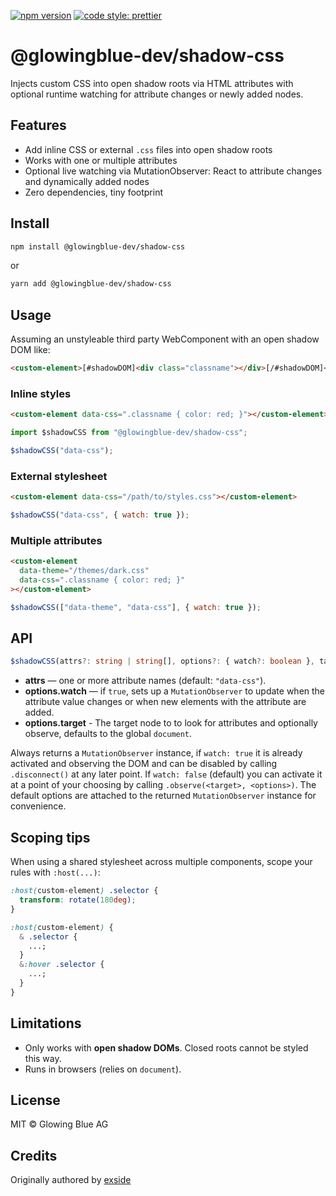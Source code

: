 [![npm version](https://badge.fury.io/js/@glowingblue-dev%2Fshadow-css.svg)](https://badge.fury.io/js/@glowingblue-dev%2Fshadow-css)
[![code style: prettier](https://img.shields.io/badge/code_style-prettier-ff69b4.svg?style=flat-square)](https://github.com/prettier/prettier)

# @glowingblue-dev/shadow-css

Injects custom CSS into open shadow roots via HTML attributes with optional runtime watching for attribute changes or newly added nodes.

## Features

- Add inline CSS or external `.css` files into open shadow roots
- Works with one or multiple attributes
- Optional live watching via MutationObserver: React to attribute changes and dynamically added nodes
- Zero dependencies, tiny footprint

## Install

```bash
npm install @glowingblue-dev/shadow-css
```

or

```bash
yarn add @glowingblue-dev/shadow-css
```

## Usage

Assuming an unstyleable third party WebComponent with an open shadow DOM like:

```html
<custom-element>[#shadowDOM]<div class="classname"></div>[/#shadowDOM]</custom-element>
```

### Inline styles

```html
<custom-element data-css=".classname { color: red; }"></custom-element>
```

```js
import $shadowCSS from "@glowingblue-dev/shadow-css";

$shadowCSS("data-css");
```

### External stylesheet

```html
<custom-element data-css="/path/to/styles.css"></custom-element>
```

```js
$shadowCSS("data-css", { watch: true });
```

### Multiple attributes

```html
<custom-element
  data-theme="/themes/dark.css"
  data-css=".classname { color: red; }"
></custom-element>
```

```js
$shadowCSS(["data-theme", "data-css"], { watch: true });
```

## API

```ts
$shadowCSS(attrs?: string | string[], options?: { watch?: boolean }, target?: Node): MutationObserver
```

- **attrs** — one or more attribute names (default: `"data-css"`).
- **options.watch** — if `true`, sets up a `MutationObserver` to update when the attribute value changes or when new elements with the attribute are added.
- **options.target** - The target node to to look for attributes and optionally observe, defaults to the global `document`.

Always returns a `MutationObserver` instance, if `watch: true` it is already activated and observing the DOM and can be disabled by calling `.disconnect()` at any later point. If `watch: false` (default) you can activate it at a point of your choosing by calling `.observe(<target>, <options>)`. The default options are attached to the returned `MutationObserver` instance for convenience.

## Scoping tips

When using a shared stylesheet across multiple components, scope your rules with `:host(...)`:

```css
:host(custom-element) .selector {
  transform: rotate(180deg);
}

:host(custom-element) {
  & .selector {
    ...;
  }
  &:hover .selector {
    ...;
  }
}
```

## Limitations

- Only works with **open shadow DOMs**. Closed roots cannot be styled this way.
- Runs in browsers (relies on `document`).

## License

MIT © Glowing Blue AG

## Credits

Originally authored by [exside](https://github.com/exside)
